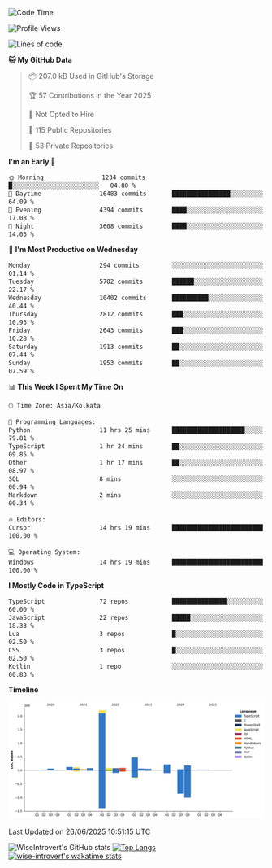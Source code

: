 <!--START_SECTION:waka-->
![Code Time](http://img.shields.io/badge/Code%20Time-2%2C364%20hrs%2041%20mins-blue)

![Profile Views](http://img.shields.io/badge/Profile%20Views-0-blue)

![Lines of code](https://img.shields.io/badge/From%20Hello%20World%20I%27ve%20Written-3.9%20million%20lines%20of%20code-blue)

**🐱 My GitHub Data** 

> 📦 207.0 kB Used in GitHub's Storage 
 > 
> 🏆 57 Contributions in the Year 2025
 > 
> 🚫 Not Opted to Hire
 > 
> 📜 115 Public Repositories 
 > 
> 🔑 53 Private Repositories 
 > 
**I'm an Early 🐤** 

```text
🌞 Morning                1234 commits        █░░░░░░░░░░░░░░░░░░░░░░░░   04.80 % 
🌆 Daytime                16483 commits       ████████████████░░░░░░░░░   64.09 % 
🌃 Evening                4394 commits        ████░░░░░░░░░░░░░░░░░░░░░   17.08 % 
🌙 Night                  3608 commits        ████░░░░░░░░░░░░░░░░░░░░░   14.03 % 
```
📅 **I'm Most Productive on Wednesday** 

```text
Monday                   294 commits         ░░░░░░░░░░░░░░░░░░░░░░░░░   01.14 % 
Tuesday                  5702 commits        ██████░░░░░░░░░░░░░░░░░░░   22.17 % 
Wednesday                10402 commits       ██████████░░░░░░░░░░░░░░░   40.44 % 
Thursday                 2812 commits        ███░░░░░░░░░░░░░░░░░░░░░░   10.93 % 
Friday                   2643 commits        ███░░░░░░░░░░░░░░░░░░░░░░   10.28 % 
Saturday                 1913 commits        ██░░░░░░░░░░░░░░░░░░░░░░░   07.44 % 
Sunday                   1953 commits        ██░░░░░░░░░░░░░░░░░░░░░░░   07.59 % 
```


📊 **This Week I Spent My Time On** 

```text
🕑︎ Time Zone: Asia/Kolkata

💬 Programming Languages: 
Python                   11 hrs 25 mins      ████████████████████░░░░░   79.81 % 
TypeScript               1 hr 24 mins        ██░░░░░░░░░░░░░░░░░░░░░░░   09.85 % 
Other                    1 hr 17 mins        ██░░░░░░░░░░░░░░░░░░░░░░░   08.97 % 
SQL                      8 mins              ░░░░░░░░░░░░░░░░░░░░░░░░░   00.94 % 
Markdown                 2 mins              ░░░░░░░░░░░░░░░░░░░░░░░░░   00.34 % 

🔥 Editors: 
Cursor                   14 hrs 19 mins      █████████████████████████   100.00 % 

💻 Operating System: 
Windows                  14 hrs 19 mins      █████████████████████████   100.00 % 
```

**I Mostly Code in TypeScript** 

```text
TypeScript               72 repos            ███████████████░░░░░░░░░░   60.00 % 
JavaScript               22 repos            █████░░░░░░░░░░░░░░░░░░░░   18.33 % 
Lua                      3 repos             █░░░░░░░░░░░░░░░░░░░░░░░░   02.50 % 
CSS                      3 repos             █░░░░░░░░░░░░░░░░░░░░░░░░   02.50 % 
Kotlin                   1 repo              ░░░░░░░░░░░░░░░░░░░░░░░░░   00.83 % 
```



**Timeline**

![Lines of Code chart](https://raw.githubusercontent.com/wise-introvert/wise-introvert/master/assets/bar_graph.png)


 Last Updated on 26/06/2025 10:51:15 UTC
<!--END_SECTION:waka-->

![WiseIntrovert's GitHub stats](https://github-readme-stats.vercel.app/api?username=wise-introvert&count_private=true&show_icons=true)
[![Top Langs](https://github-readme-stats.vercel.app/api/top-langs/?username=wise-introvert&langs_count=10)](https://github.com/anuraghazra/github-readme-stats)
[![wise-introvert's wakatime stats](https://github-readme-stats.vercel.app/api/wakatime?username=wiseintrovert)](https://github.com/anuraghazra/github-readme-stats)
